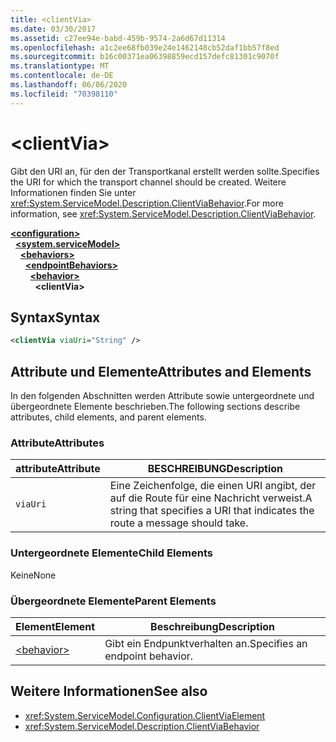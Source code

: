 ```yaml
---
title: <clientVia>
ms.date: 03/30/2017
ms.assetid: c27ee94e-babd-459b-9574-2a6d67d11314
ms.openlocfilehash: a1c2ee68fb039e24e1462148cb52daf1bb57f8ed
ms.sourcegitcommit: b16c00371ea06398859ecd157defc81301c9070f
ms.translationtype: MT
ms.contentlocale: de-DE
ms.lasthandoff: 06/06/2020
ms.locfileid: "70398110"
---
```

# \<clientVia>
<span data-ttu-id="0e1f0-101">Gibt den URI an, für den der Transportkanal erstellt werden sollte.</span><span class="sxs-lookup"><span data-stu-id="0e1f0-101">Specifies the URI for which the transport channel should be created.</span></span> <span data-ttu-id="0e1f0-102">Weitere Informationen finden Sie unter <xref:System.ServiceModel.Description.ClientViaBehavior>.</span><span class="sxs-lookup"><span data-stu-id="0e1f0-102">For more information, see <xref:System.ServiceModel.Description.ClientViaBehavior>.</span></span>  
  
[**\<configuration>**](../configuration-element.md)\
&nbsp;&nbsp;[**\<system.serviceModel>**](system-servicemodel.md)\
&nbsp;&nbsp;&nbsp;&nbsp;[**\<behaviors>**](behaviors.md)\
&nbsp;&nbsp;&nbsp;&nbsp;&nbsp;&nbsp;[**\<endpointBehaviors>**](endpointbehaviors.md)\
&nbsp;&nbsp;&nbsp;&nbsp;&nbsp;&nbsp;&nbsp;&nbsp;[**\<behavior>**](behavior-of-endpointbehaviors.md)\
&nbsp;&nbsp;&nbsp;&nbsp;&nbsp;&nbsp;&nbsp;&nbsp;&nbsp;&nbsp;**\<clientVia>**  
  
## <a name="syntax"></a><span data-ttu-id="0e1f0-103">Syntax</span><span class="sxs-lookup"><span data-stu-id="0e1f0-103">Syntax</span></span>  
  
```xml  
<clientVia viaUri="String" />
```  
  
## <a name="attributes-and-elements"></a><span data-ttu-id="0e1f0-104">Attribute und Elemente</span><span class="sxs-lookup"><span data-stu-id="0e1f0-104">Attributes and Elements</span></span>  
 <span data-ttu-id="0e1f0-105">In den folgenden Abschnitten werden Attribute sowie untergeordnete und übergeordnete Elemente beschrieben.</span><span class="sxs-lookup"><span data-stu-id="0e1f0-105">The following sections describe attributes, child elements, and parent elements.</span></span>  
  
### <a name="attributes"></a><span data-ttu-id="0e1f0-106">Attribute</span><span class="sxs-lookup"><span data-stu-id="0e1f0-106">Attributes</span></span>  
  
|<span data-ttu-id="0e1f0-107">attribute</span><span class="sxs-lookup"><span data-stu-id="0e1f0-107">Attribute</span></span>|<span data-ttu-id="0e1f0-108">BESCHREIBUNG</span><span class="sxs-lookup"><span data-stu-id="0e1f0-108">Description</span></span>|  
|---------------|-----------------|  
|`viaUri`|<span data-ttu-id="0e1f0-109">Eine Zeichenfolge, die einen URI angibt, der auf die Route für eine Nachricht verweist.</span><span class="sxs-lookup"><span data-stu-id="0e1f0-109">A string that specifies a URI that indicates the route a message should take.</span></span>|  
  
### <a name="child-elements"></a><span data-ttu-id="0e1f0-110">Untergeordnete Elemente</span><span class="sxs-lookup"><span data-stu-id="0e1f0-110">Child Elements</span></span>  
 <span data-ttu-id="0e1f0-111">Keine</span><span class="sxs-lookup"><span data-stu-id="0e1f0-111">None</span></span>  
  
### <a name="parent-elements"></a><span data-ttu-id="0e1f0-112">Übergeordnete Elemente</span><span class="sxs-lookup"><span data-stu-id="0e1f0-112">Parent Elements</span></span>  
  
|<span data-ttu-id="0e1f0-113">Element</span><span class="sxs-lookup"><span data-stu-id="0e1f0-113">Element</span></span>|<span data-ttu-id="0e1f0-114">Beschreibung</span><span class="sxs-lookup"><span data-stu-id="0e1f0-114">Description</span></span>|  
|-------------|-----------------|  
|[\<behavior>](behavior-of-endpointbehaviors.md)|<span data-ttu-id="0e1f0-115">Gibt ein Endpunktverhalten an.</span><span class="sxs-lookup"><span data-stu-id="0e1f0-115">Specifies an endpoint behavior.</span></span>|  
  
## <a name="see-also"></a><span data-ttu-id="0e1f0-116">Weitere Informationen</span><span class="sxs-lookup"><span data-stu-id="0e1f0-116">See also</span></span>

- <xref:System.ServiceModel.Configuration.ClientViaElement>
- <xref:System.ServiceModel.Description.ClientViaBehavior>

